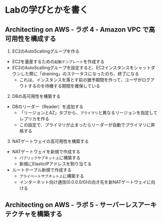 # Labの学びとかを書く

## Architecting on AWS - ラボ 4 - Amazon VPC で高可用性を構成する
1. EC2のAutoScallingグループを作る
  * EC2を量産するための```起動テンプレート```を作成する
  * EC2のAutoScallingグループを設定すると、EC2インスタンスをシャットダウンした際に「draining」のステータスになったのち、終了になる
    * これは、インスタンスを落とす前の猶予期間を作って、ユーザがログアウトするのを待機する期間を確保している

2. DBの高可用性を構築する
  * DBのリーダー（Reader）を追加する
    * 「リージョンとAZ」タブから、```プライマリ```と異なるリージョンを指定してレプリカを作る
    * この設定で、プライマリが止まったらリーダーが自動でプライマリに昇格する

3. NATゲートウェイの高可用性を構築する  
  * NATゲートウェイを新規で作成する
    * ```パブリックサブネット上```に構築する
    * 新規にElasticIPアドレスを割り当てる
  * ルートテーブル新規で作成する
    * ```プライベートサブネット上```に構築する
    * インターネット向け通信(0.0.0.0/0)の向き先を新NATゲートウェイに向ける

## Architecting on AWS - ラボ 5 - サーバーレスアーキテクチャを構築する
